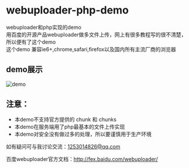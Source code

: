 # webuploader-php-demo
webuploader和php实现的demo   
用百度的开源产品webuploader做多文件上传，网上有很多教程写的很不清楚，所以便有了这个demo   
这个demo 兼容ie6+,chrome,safari,firefox以及国内所有主流厂商的浏览器   

## demo展示
![demo](http://zhangchengjin.github.io/demo/webuploader-php-demo.png) 

## 注意：   
* 本demo不支持官方提供的 chunk 和 chunks
* 本demo在服务端用了php最基本的文件上传实现
* 本demo对安全没有做过多的处理，所以要谨慎用于生产环境

如有疑问可与我讨论交流：1253014826@qq.com

百度webuploader官方文档：http://fex.baidu.com/webuploader/
